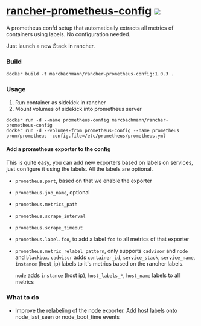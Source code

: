 # [rancher-prometheus-config](https://github.com/marcbachmann/rancher-prometheus-config) [![](https://img.shields.io/docker/automated/marcbachmann/rancher-prometheus-config.svg)](https://hub.docker.com/r/marcbachmann/rancher-prometheus-config)

A prometheus confd setup that automatically extracts all metrics of containers using labels. No configuration needed.

Just launch a new Stack in rancher.

### Build
```
docker build -t marcbachmann/rancher-prometheus-config:1.0.3 .
```

### Usage

  1. Run container as sidekick in rancher
  2. Mount volumes of sidekick into prometheus server
```
docker run -d --name prometheus-config marcbachmann/rancher-prometheus-config
docker run -d --volumes-from prometheus-config --name prometheus prom/prometheus -config.file=/etc/prometheus/prometheus.yml
```

#### Add a prometheus exporter to the config

This is quite easy, you can add new exporters based on labels on services, just configure it using the labels. All the labels are optional.

- `prometheus.port`, based on that we enable the exporter
- `prometheus.job_name`, optional
- `prometheus.metrics_path`
- `prometheus.scrape_interval`
- `prometheus.scrape_timeout`
- `prometheus.label.foo`, to add a label `foo` to all metrics of that exporter

- `prometheus.metric_relabel_pattern`, only supports `cadvisor` and `node` and `blackbox`.
  `cadvisor` adds `container_id`, `service_stack`, `service_name`, `instance` (host_ip) labels to it's metrics based on the rancher labels.

  `node` adds `instance` (host ip), `host_labels_*`, `host_name` labels to all metrics

### What to do
- Improve the relabeling of the node exporter. Add host labels onto node_last_seen or node_boot_time events
